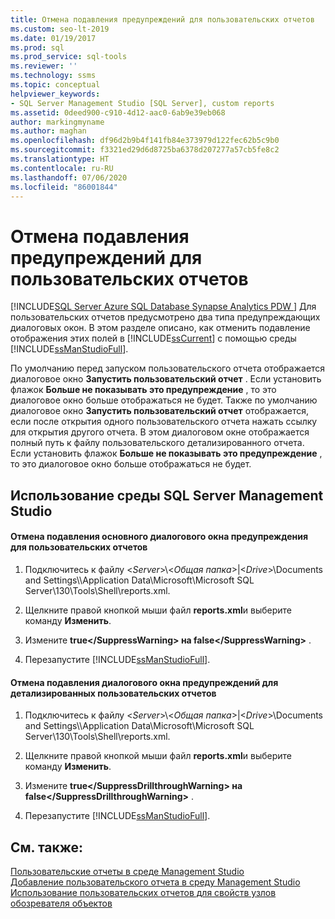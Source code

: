 ```yaml
---
title: Отмена подавления предупреждений для пользовательских отчетов
ms.custom: seo-lt-2019
ms.date: 01/19/2017
ms.prod: sql
ms.prod_service: sql-tools
ms.reviewer: ''
ms.technology: ssms
ms.topic: conceptual
helpviewer_keywords:
- SQL Server Management Studio [SQL Server], custom reports
ms.assetid: 0deed900-c910-4d12-aac0-6ab9e39eb068
author: markingmyname
ms.author: maghan
ms.openlocfilehash: df96d2b9b4f141fb84e373979d122fec62b5c9b0
ms.sourcegitcommit: f3321ed29d6d8725ba6378d207277a57cb5fe8c2
ms.translationtype: HT
ms.contentlocale: ru-RU
ms.lasthandoff: 07/06/2020
ms.locfileid: "86001844"
---
```

# <a name="unsuppress-run-custom-report-warnings"></a>Отмена подавления предупреждений для пользовательских отчетов
[!INCLUDE[SQL Server Azure SQL Database Synapse Analytics PDW ](../../includes/applies-to-version/sql-asdb-asdbmi-asa-pdw.md)]
Для пользовательских отчетов предусмотрено два типа предупреждающих диалоговых окон. В этом разделе описано, как отменить подавление отображения этих полей в [!INCLUDE[ssCurrent](../../includes/sscurrent-md.md)] с помощью среды [!INCLUDE[ssManStudioFull](../../includes/ssmanstudiofull-md.md)].  
  
По умолчанию перед запуском пользовательского отчета отображается диалоговое окно **Запустить пользовательский отчет** . Если установить флажок **Больше не показывать это предупреждение** , то это диалоговое окно больше отображаться не будет. Также по умолчанию диалоговое окно **Запустить пользовательский отчет** отображается, если после открытия одного пользовательского отчета нажать ссылку для открытия другого отчета. В этом диалоговом окне отображается полный путь к файлу пользовательского детализированного отчета. Если установить флажок **Больше не показывать это предупреждение** , то это диалоговое окно больше отображаться не будет.  
  
## <a name="using-sql-server-management-studio"></a><a name="SSMSProcedure"></a>Использование среды SQL Server Management Studio  
  
#### <a name="to-unsuppress-the-main-custom-report-warning-dialog-box"></a>Отмена подавления основного диалогового окна предупреждения для пользовательских отчетов  
  
1.  Подключитесь к файлу \<*Server*>\\<*Общая папка*>|\<*Drive*>\Documents and Settings\\<UserProfile>\Application Data\Microsoft\Microsoft SQL Server\130\Tools\Shell\reports.xml.  
  
2.  Щелкните правой кнопкой мыши файл **reports.xml**и выберите команду **Изменить**.  
  
3.  Измените **<SuppressWarning>true\<\/SuppressWarning> на <SuppressWarning>false\<\/SuppressWarning>** .  
  
4.  Перезапустите [!INCLUDE[ssManStudioFull](../../includes/ssmanstudiofull-md.md)].  
  
#### <a name="to-unsuppress-the-drill-through-custom-report-warning-dialog-box"></a>Отмена подавления диалогового окна предупреждений для детализированных пользовательских отчетов  
  
1.  Подключитесь к файлу \<*Server*>\\<*Общая папка*>|\<*Drive*>\Documents and Settings\\<UserProfile>\Application Data\Microsoft\Microsoft SQL Server\130\Tools\Shell\reports.xml.  
  
2.  Щелкните правой кнопкой мыши файл **reports.xml**и выберите команду **Изменить**.  
  
3.  Измените **<SuppressDrillthroughWarning>true\<\/SuppressDrillthroughWarning> на <SuppressDrillthroughWarning>false\<\/SuppressDrillthroughWarning>** .  
  
4.  Перезапустите [!INCLUDE[ssManStudioFull](../../includes/ssmanstudiofull-md.md)].  
  
## <a name="see-also"></a>См. также:  
[Пользовательские отчеты в среде Management Studio](../../ssms/object/custom-reports-in-management-studio.md)  
[Добавление пользовательского отчета в среду Management Studio](../../ssms/object/add-a-custom-report-to-management-studio.md)  
[Использование пользовательских отчетов для свойств узлов обозревателя объектов](../../ssms/object/use-custom-reports-with-object-explorer-node-properties.md)  
  

